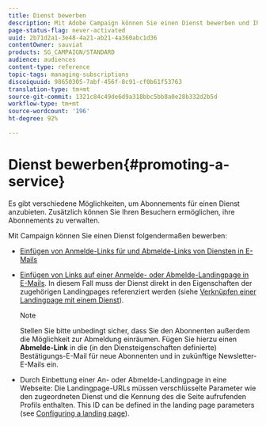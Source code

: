 ```yaml
---
title: Dienst bewerben
description: Mit Adobe Campaign können Sie einen Dienst bewerben und Ihre Kunden über Landingpages, E-Mails oder direkt auf Ihrer Website ansprechen.
page-status-flag: never-activated
uuid: 2b71d2a1-3e48-4a21-ab21-4a360abc1d36
contentOwner: sauviat
products: SG_CAMPAIGN/STANDARD
audience: audiences
content-type: reference
topic-tags: managing-subscriptions
discoiquuid: 98650305-7abf-456f-8c91-cf0b61f53763
translation-type: tm+mt
source-git-commit: 1321c84c49de6d9a318bbc5bb8a0e28b332d2b5d
workflow-type: tm+mt
source-wordcount: '196'
ht-degree: 92%

---
```



# Dienst bewerben{#promoting-a-service}

Es gibt verschiedene Möglichkeiten, um Abonnements für einen Dienst anzubieten. Zusätzlich können Sie Ihren Besuchern ermöglichen, ihre Abonnements zu verwalten.

Mit Campaign können Sie einen Dienst folgendermaßen bewerben:

* [Einfügen von Anmelde-Links für und Abmelde-Links von Diensten in E-Mails](../../designing/using/links.md#inserting-a-link)

* [Einfügen von Links auf einer Anmelde- oder Abmelde-Landingpage in E-Mails](../../designing/using/links.md). In diesem Fall muss der Dienst direkt in den Eigenschaften der zugehörigen Landingpages referenziert werden (siehe [Verknüpfen einer Landingpage mit einem Dienst](../../channels/using/configuring-landing-page.md#linking-a-landing-page-to-a-service)).

   >[!NOTE]
   >
   >Stellen Sie bitte unbedingt sicher, dass Sie den Abonnenten außerdem die Möglichkeit zur Abmeldung einräumen. Fügen Sie hierzu einen <b>Abmelde-Link</b> in die (in den Diensteigenschaften definierte) Bestätigungs-E-Mail für neue Abonnenten und in zukünftige Newsletter-E-Mails ein.

* Durch Einbettung einer An- oder Abmelde-Landingpage in eine Webseite: Die Landingpage-URLs müssen verschlüsselte Parameter wie den zugeordneten Dienst und die Kennung des die Seite aufrufenden Profils enthalten. This ID can be defined in the landing page parameters (see [Configuring a landing page](../../channels/using/configuring-landing-page.md)).
